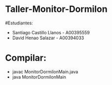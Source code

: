 # Taller-Monitor-Dormilon
 
#Estudiantes:

- Santiago Castillo Llanos - A00395559
- David Henao Salazar - A00394033


# Compilar:

- javac MonitorDormilonMain.java
- java MonitorDormilonMain